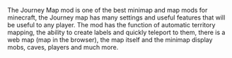 The Journey Map mod is one of the best minimap and map mods for minecraft, the Journey map has many settings and useful features that will be useful to any player. The mod has the function of automatic territory mapping, the ability to create labels and quickly teleport to them, there is a web map (map in the browser), the map itself and the minimap display mobs, caves, players and much more.
